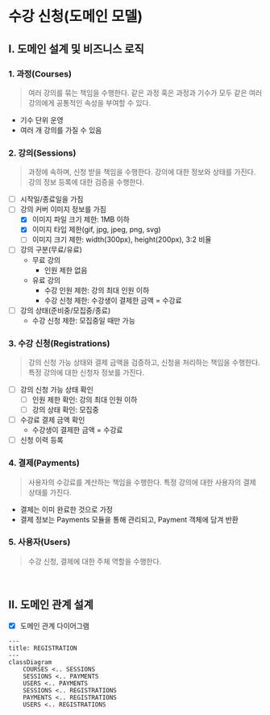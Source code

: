 # 수강 신청(도메인 모델)

## I. 도메인 설계 및 비즈니스 로직

### 1. 과정(Courses)

> 여러 강의를 묶는 책임을 수행한다.
> 같은 과정 혹은 과정과 기수가 모두 같은 여러 강의에게 공통적인 속성을 부여할 수 있다.

- 기수 단위 운영
- 여러 개 강의를 가질 수 있음

### 2. 강의(Sessions)

> 과정에 속하며, 신청 받을 책임을 수행한다.
> 강의에 대한 정보와 상태를 가진다.
> 강의 정보 등록에 대한 검증을 수행한다.

- [ ] 시작일/종료일을 가짐
- [ ] 강의 커버 이미지 정보를 가짐
    - [x] 이미지 파일 크기 제한: 1MB 이하
    - [x] 이미지 타입 제한(gif, jpg, jpeg, png, svg)
    - [ ] 이미지 크기 제한: width(300px), height(200px), 3:2 비율
- [ ] 강의 구분(무료/유료)
    - 무료 강의
        - 인원 제한 없음
    - 유료 강의
        - 수강 인원 제한: 강의 최대 인원 이하
        - 수강 신청 제한: 수강생이 결제한 금액 = 수강료
- [ ] 강의 상태(준비중/모집중/종료)
    - 수강 신청 제한: 모집중일 때만 가능

### 3. 수강 신청(Registrations)

> 강의 신청 가능 상태와 결제 금액을 검증하고, 신청을 처리하는 책임을 수행한다.
> 특정 강의에 대한 신청자 정보를 가진다.

- [ ] 강의 신청 가능 상태 확인
    - [ ] 인원 제한 확인: 강의 최대 인원 이하
    - [ ] 강의 상태 확인: 모집중
- [ ] 수강료 결제 금액 확인
    - 수강생이 결제한 금액 = 수강료
- [ ] 신청 이력 등록

### 4. 결제(Payments)

> 사용자의 수강료를 계산하는 책임을 수행한다.
> 특정 강의에 대한 사용자의 결제 상태를 가진다.

- 결제는 이미 완료한 것으로 가정
- 결제 정보는 Payments 모듈을 통해 관리되고, Payment 객체에 담겨 반환

### 5. 사용자(Users)

> 수강 신청, 결제에 대한 주체 역할을 수행한다.

<br>

## II. 도메인 관계 설계

- [x] 도메인 관계 다이어그램

```mermaid
---
title: REGISTRATION
---
classDiagram
    COURSES <.. SESSIONS
    SESSIONS <.. PAYMENTS
    USERS <.. PAYMENTS
    SESSIONS <.. REGISTRATIONS
    PAYMENTS <.. REGISTRATIONS
    USERS <.. REGISTRATIONS
```